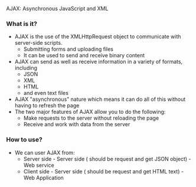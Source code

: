 AJAX: Asynchronous JavaScript and XML

### What is it?

- AJAX is the use of the XMLHttpRequest object to communicate with server-side scripts.
  - Submitting forms and uploading files
  - It can be used to send and receive binary content
- AJAX can send as well as receive information in a variety of formats, including 
  - JSON
  - XML
  - HTML
  - and even text files
- AJAX "asynchronous" nature which means it can do all of this without having to refresh the page
- The two major features of AJAX allow you to do the following:
  - Make requests to the server without reloading the page
  - Receive and work with data from the server
  
### How to use?
  - We can user AJAX from:
    - Server side - Server side ( should be request and get JSON object) - Web service
    - Client side - Server side ( should be request and get HTML text) - Web Application
